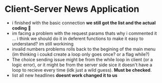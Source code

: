 # Client-Server News Application
- i finished with the basic connection **we still got the list and the actual coding** 👀
- im facing a problem with the request params thats why i commented it ... i think we should do it in deferent functions to make it easy to understand? im still workining
- invalid numbers problems rolls back to the begining of the main menu (im thinking i coukd create a loop only goes once? or a flag while?)
- The choice sending issue might be from the while loop in client (or a logic error), or it might be from the server side sice it doesn't have a loop to recieve every time (idk just a wild guess). **Must be checked**.
- list all new headlines **doesnt work changed it to us**